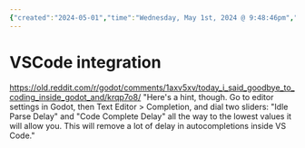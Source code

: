 ```yaml
---
{"created":"2024-05-01","time":"Wednesday, May 1st, 2024 @ 9:48:46pm","tags":["unknown"],"authors":["ChrisL8"],"dg-publish":true,"permalink":"/godot/godot-setup/","dgPassFrontmatter":true}
---
```


# VSCode integration
https://old.reddit.com/r/godot/comments/1axv5xv/today_i_said_goodbye_to_coding_inside_godot_and/krqp7o8/
"Here's a hint, though. Go to editor settings in Godot, then Text Editor > Completion, and dial two sliders: "Idle Parse Delay" and "Code Complete Delay" all the way to the lowest values it will allow you. This will remove a lot of delay in autocompletions inside VS Code."